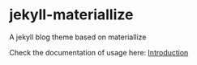 # jekyll-materiallize
A jekyll blog theme based on materiallize


Check the documentation of usage here: [Introduction](http://leftstick.github.io/jekyll-materiallize/tutorial/2015/04/10/theme-introduction/)